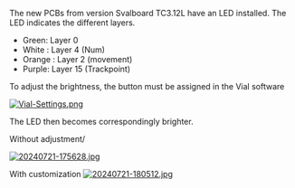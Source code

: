 
The new PCBs from version Svalboard TC3.12L have an LED installed. The LED indicates the different layers. 

- Green: Layer 0 
- White : Layer 4 (Num)
- Orange : Layer 2 (movement)
- Purple: Layer 15 (Trackpoint)

To adjust the brightness, the button must be assigned in the Vial software

[![Vial-Settings.png](https://i.postimg.cc/MTmCSDc2/Vial-Settings.png)](https://postimg.cc/7Gbs1SMm)

The LED then becomes correspondingly brighter.

Without adjustment/



[![20240721-175628.jpg](https://i.postimg.cc/4NgYwNGY/20240721-175628.jpg)](https://postimg.cc/kDTMgCBC)




With customization
[![20240721-180512.jpg](https://i.postimg.cc/cCZd7C3Z/20240721-180512.jpg)](https://postimg.cc/9R83CW1N)
